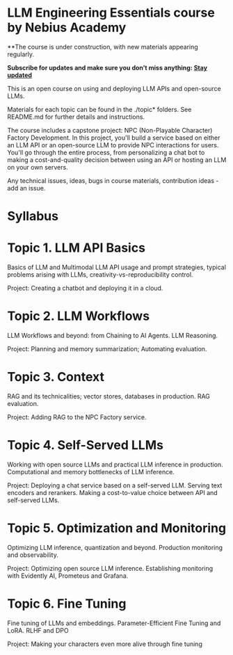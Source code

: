 # LLM Engineering Essentials course by Nebius Academy

**The course is under construction, with new materials appearing regularly. 

**Subscribe for updates and make sure you don’t miss anything: [Stay updated](https://academy.nebius.com/llm-engineering-essentials/update/)**

This is an open course on using and deploying LLM APIs and open-source LLMs.

Materials for each topic can be found in the ./topic* folders. See README.md for further details and instructions.

The course includes a capstone project: NPC (Non-Playable Character) Factory Development. In this project, you'll build a service based on either an LLM API or an open-source LLM to provide NPC interactions for users. You'll go through the entire process, from personalizing a chat bot to making a cost-and-quality decision between using an API or hosting an LLM on your own servers.


Any technical issues, ideas, bugs in course materials, contribution ideas - add an issue.

# Syllabus

# Topic 1. LLM API Basics

Basics of LLM and Multimodal LLM API usage and prompt strategies, typical problems arising with LLMs, creativity-vs-reproducibility control.

Project: Creating a chatbot and deploying it in a cloud.

# Topic 2. LLM Workflows

LLM Workflows and beyond: from Chaining to AI Agents. LLM Reasoning.

Project: Planning and memory summarization; Automating evaluation.
	
# Topic 3. Context

RAG and its technicalities; vector stores, databases in production. RAG evaluation.

Project: Adding RAG to the NPC Factory service.

# Topic 4. Self-Served LLMs
	
Working with open source LLMs and practical LLM inference in production. Computational and memory bottlenecks of LLM inference.

Project:	Deploying a chat service based on a self-served LLM. Serving text encoders and rerankers. Making a cost-to-value choice between API and self-served LLMs.
	
# Topic 5. Optimization and Monitoring

Optimizing LLM inference, quantization and beyond. Production monitoring and observability.
	
Project: Optimizing open source LLM inference. Establishing monitoring with Evidently AI, Prometeus and Grafana.
	
# Topic 6. Fine Tuning

Fine tuning of LLMs and embeddings. Parameter-Efficient Fine Tuning and LoRA. RLHF and DPO
	
Project: Making your characters even more alive through fine tuning

